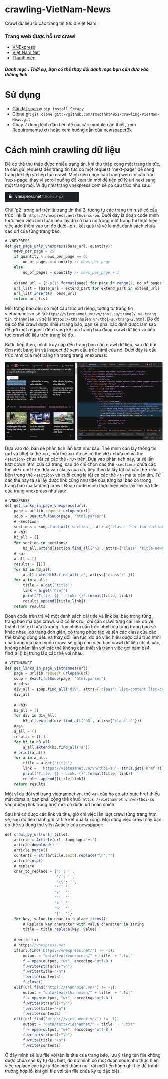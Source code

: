 # crawling-VietNam-News
Crawl dữ liệu từ các trang tin tức ở Việt Nam

### Trang web được hỗ trợ crawl
- [VNExpress](http://vnexpress.net/)
- [Việt Nam Net](http://vietnamnet.vn/)
- [Thanh niên](http://thanhnien.vn/)
##### Danh mục : Thời sự, bạn có thể thay đổi danh mục bạn cần dựa vào đường link

# Sử dụng
   - [Cài đặt scarpy](https://docs.scrapy.org/en/latest/intro/install.html)  `pip install Scrapy`
   - Clone git `git clone git://github.com/smoothkt4951/crawling-VietNam-News.git`  
   - Chạy 2 dòng lệnh đầu tiên để cài các module cần thiết, xem [Requirements.txt](Requirements.txt)) hoặc xem hướng dẫn của [newspaper3k](https://pypi.org/project/newspaper3k/)

# Cách mình crawling dữ liệu
 Để có thể thu thập được nhiều trang tin, khi thu thập xong một trang tin tức, ta cần gửi request đến trang tin tức đó một request “next-page” để sang trang kế tiếp và tiếp tục crawl. Mình nên chọn các trang web có cấu trúc ‘next-page’ thay vì scroll xuống để xem tin mới để tiện xử lý url next sang một trang mới. Ví dụ như trang vnexpress.com sẽ có cấu trúc như sau:

![](img/nextpage_vnexpress.png)

 Chữ ‘p2’ trong url trên là trang tin thứ 2, tương tự các trang tin n sẽ có cấu trúc link là `https://vnexpress.net/thoi-su-pn`. Dưới đây là đoạn code mình thực hiện việc tính toán nếu lấy đủ số báo có trong một trang thì thực hiện việc add thêm vào url đó đuôi –pn , kết quả trả về là một danh sách chứa các url của từng trang báo.

```jsx
# VNEXPRESS
def get_page_urls_vnexpress(base_url, quantity):
    news_per_page = 25
    if quantity % news_per_page == 0:
        no_of_pages = quantity // news_per_page
    else:
        no_of_pages = quantity // news_per_page + 1

    extend_url = ['-p{}'.format(page) for page in range(2, no_of_pages + 1)]
    url_list = [base_url + extend_part for extend_part in extend_url]
    url_list.insert(0, base_url)
    return url_list

```

Mỗi trang báo đều có một cấu trúc url riêng, tương tự trang tin vietnamnet.vn sẽ là `https://vietnamnet.vn/vn/thoi-su/trang2/ và trang tin thanhnien.vn` sẽ là `https://thanhnien.vn/thoi-su/trang-2.html`. Do đó để có thể crawl được nhiều trang báo, bạn sẽ phải xác định được làm sao để gửi một request đến trang kế của trang bạn đang crawl dữ liệu và tiếp tục crawl dữ liệu trên trang kế đó.

Bước tiếp theo, mình truy cập đến trang bạn cần crawl dữ liệu, sau đó bôi đen một bảng tin và inspect để xem cấu trúc html của nó. Dưới đây là cấu trúc html của một bảng tin trong trang vnexpress:

![](img/inspect_vnexpress.png)
  
Dựa vào đó, bạn sẽ phân tích lần lượt như sau: Thẻ mình cần lấy thông tin (url và title) là thẻ `<a>`, mỗi thẻ `<a>` đó sẽ có thẻ `<h3>` chứa nó và thẻ `<section>` chứa tất cả các thẻ `<h3>` trên. Dựa vào phân tích này, ta sẽ lần lượt down html của cả trang, sau đó chỉ chọn các thẻ `<section>` chứa các thẻ `<h3>` như trên dựa vào class của nó, tiếp theo là lấy tất cả các thẻ `<h3>` bên trong thẻ `<section>` và cuối cùng là tất cả các thẻ `<a>` mà ta cần tìm. Từ các thẻ <a> này ta sẽ lấy được link cũng như title của từng bài báo có trong trang báo mà ta đang crawl. Đoạn code mình thực hiện việc lấy link và title của trang vnexpress như sau:

```jsx
# VNEXPRESS
def get_links_in_page_vnexpress(url):
    page = urllib.request.urlopen(url)
    soup = BeautifulSoup(page, 'html.parser')
    # <section>
    sections = soup.find_all('section', attrs={'class':'section section_container mt15'})
    # <h3>
    h3_all = []
    for section in sections:
        h3_all.extend(section.find_all('h3', attrs={'class':'title-news'}))
    # <a>
    a_all = []
    results = [[]]
    for h3 in h3_all:
        a_all.extend(h3.find_all('a', attrs={'class':''}))
    for a in a_all:
        title = a.get('title')
        link = a.get('href')
        print('Title: {} - Link: {}'.format(title, link))
        results.append([title,link])
    return results
  ```

 Đoạn code trên trả về một danh sách cái title và link bài báo trong từng trang báo mà bạn crawl. Giờ có link rồi, chỉ cần crawl từng cái link đó về thành file text nữa là xong.
Tuy nhiên cấu trúc html của từng trang báo sẽ khác nhau, có trang đơn giản, có trang phức tạp và tên các class của các thẻ không đồng đều và thay đổi liên tục, do đó việc hiểu được cấu trúc html của trang mà bạn muốn crawl sẽ giúp cho việc bạn crawl dữ liệu chính xác, không nhầm lẫn với các thẻ không cần thiết và tránh việc gọi hàm bs4. find_all() bị trùng lắp các thẻ với nhau.

```jsx
# VIETNAMNET
def get_links_in_page_vietnamnet(url):
    page = urllib.request.urlopen(url)
    soup = BeautifulSoup(page, 'html.parser')
    # <div>
    div_all = soup.find_all('div', attrs={'class':'list-content list-content-loadmore lagre m-t-20 clearfix'})
    div_all

    # <h3>
    h3_all = []
    for div in div_all:
        h3_all.extend(div.find_all('h3', attrs={'class':''}))
    #<a>
    a_all = []
    results = [[]]
    for h3 in h3_all:
        a_all.extend(h3.find_all('a'))
    # print(a_all)
    for a in a_all:
        title = a.get('title')
        link =  'https://vietnamnet.vn/vn/thoi-su'+ str(a.get('href'))
        print('Title: {} - Link: {}'.format(title, link))
        results.append([title,link])
    return results
```
 Một ví dụ đối với trang vietnamnet.vn, thẻ `<a>` của họ có attribute href thiếu mất domain, bạn phải cộng thể chuỗi `https://vietnamnet.vn/vn/thoi-su` vào đường link trong href mới có được url hoàn chỉnh.


 Sau khi có được các link và title, giờ chỉ việc lần lượt crawl từng trang html về, sau đó tiến hành ghi ra file kết quả là xong. Mọi công việc crawl này bạn có thể sử dụng thư viện Acticle của newspaper:

```jsx
def crawl_by_url(url, title):
    article = Article(url, language='vi')
    article.download()
    article.parse()
    contents = str(article.text).replace("\n","")
    article.nlp()
    # replace
    char_to_replace = {':': '',
                       '/': '',
                       '\\': '',
                      '*': '',
                      '?': '',
                      '"': '',
                      '<': '',
                      '>': '',
                      '|': ''}
    for key, value in char_to_replace.items():
        # Replace key character with value character in string
        title = title.replace(key, value)

    # write txt
    # https://vnexpress.net
    if(url.find('https://vnexpress.net/') != -1):
        output = "data/text/vnexpress/" + title  + ".txt"
        f = open(output, "w+", encoding='utf-8')
        f.write(str(url)+"\n")
        f.write(title+"\n")
        f.write(contents)
        f.close()
    elif(url.find('https://thanhnien.vn/') != -1):
        output = "data/text/thanhnien/" + title  + ".txt"
        f = open(output, "w+", encoding='utf-8')
        f.write(str(url)+"\n")
        f.write(title+"\n")
        f.write(contents)
    elif(url.find('https://vietnamnet.vn/') != -1):
        output = "data/text/vietnamnet/" + title  + ".txt"
        f = open(output, "w+", encoding='utf-8')
        f.write(str(url)+"\n")
        f.write(title+"\n")
        f.write(contents)
```
 Ở đây mình sẽ lưu file với tên là title của trang báo, lưu ý rằng tên file không được chứa các ký tự đặc biệt, do đó mình có một đoạn code nhỏ thực hiện việc replace các ký tự đặc biệt thành null rồi mới tiến hành ghi file để tránh trường hợp lỗi khi ghi file với tên file chứa ký tự đặc biệt.


         
 
                  
                  


